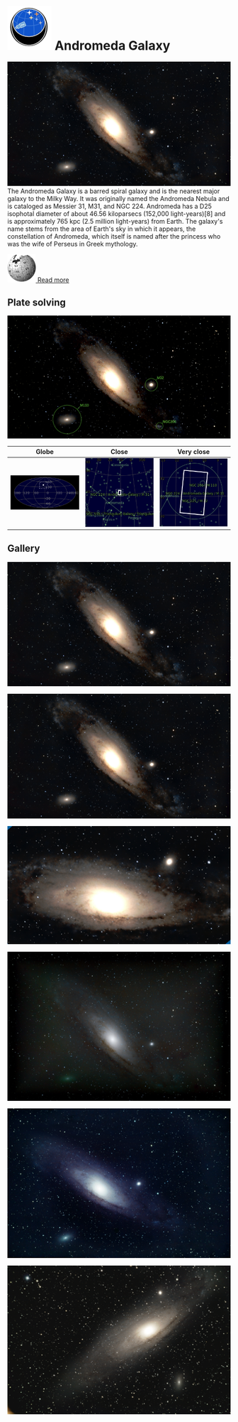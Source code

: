 # ![](..//Imaging//Common/pyl-tiny.png) Andromeda Galaxy
![IMG](..//Imaging//HD/Andromeda_Galaxy+00+co.jpg)
The Andromeda Galaxy is a barred spiral galaxy and is the nearest major galaxy to the Milky Way. It was originally named the Andromeda Nebula and is cataloged as Messier 31, M31, and NGC 224. Andromeda has a D25 isophotal diameter of about 46.56 kiloparsecs (152,000 light-years)[8] and is approximately 765 kpc (2.5 million light-years) from Earth. The galaxy's name stems from the area of Earth's sky in which it appears, the constellation of Andromeda, which itself is named after the princess who was the wife of Perseus in Greek mythology. 

[![](..//Imaging//Common/Wikipedia.png) Read more](https://en.wikipedia.org/wiki/Andromeda_Galaxy)
## Plate solving 


![IMG](..//Imaging//HD/Andromeda_Galaxy_Annotated.jpg)


| Globe | Close | Very close |
| ----- | ----- | ----- |
|![IMG](..//Imaging//HD/Andromeda_Galaxy_Globe.jpg) |![IMG](..//Imaging//HD/Andromeda_Galaxy_Close.jpg) |![IMG](..//Imaging//HD/Andromeda_Galaxy_Closer.jpg) |

## Gallery
![IMG](..//Imaging//HD/Andromeda_Galaxy+00+co.jpg) 

![IMG](..//Imaging//HD/Andromeda_Galaxy+01+co.jpg) 

![IMG](..//Imaging//HD/Andromeda_Galaxy+02+co.jpg) 

![IMG](..//Imaging//HD/Andromeda_Galaxy+03+co.jpg) 

![IMG](..//Imaging//HD/Andromeda_Galaxy+04+co.jpg) 

![IMG](..//Imaging//HD/Andromeda_Galaxy+05+co.jpg) 

